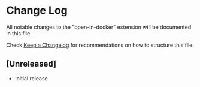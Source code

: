 # Change Log

All notable changes to the "open-in-docker" extension will be documented in this file.

Check [Keep a Changelog](http://keepachangelog.com/) for recommendations on how to structure this file.

## [Unreleased]

- Initial release